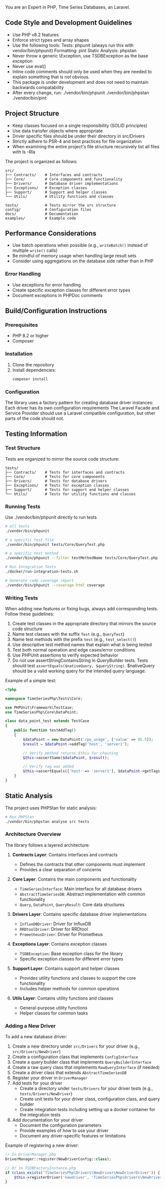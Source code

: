 You are an Expert in PHP, Time Series Databases, an Laravel.

## Code Style and Development Guidelines
- Use PHP v8.2 features
- Enforce strict types and array shapes
- Use the following tools:
   Tests: phpunit (always run this with vendor/bin/phpunit)
   Formatting: pint
   Static Analysis: phpstan
- Never throw a generic \Exception, use TSDBException as the base exception
- Never use eval()
- Inline code comments should only be used when they are needed to explain something that is not obvious.
- This package is under development and does not need to maintain backwards compatability
- After every change, run:
./vendor/bin/phpunit
./vendor/bin/phpstan
./vendor/bin/pint

## Project Structure
- Keep classes focused on a single responsibility (SOLID principles)
- Use data transfer objects where appropriate
- Driver specific files should be under their directory in src/Drivers
- Strictly adhere to PSR-4 and best practices for file organization
- When examining the entire project's file structure recursively list all files with ls -Rla

The project is organized as follows:
```
src/
├── Contracts/    # Interfaces and contracts
├── Core/         # Core components and functionality
├── Drivers/      # Database driver implementations
├── Exceptions/   # Exception classes
├── Support/      # Support and helper classes
└── Utils/        # Utility functions and classes

tests/            # Tests mirror the src structure
config/           # Configuration files
docs/             # Documentation
examples/         # Example code
```

## Performance Considerations
- Use batch operations when possible (e.g., `writeBatch()` instead of multiple `write()` calls)
- Be mindful of memory usage when handling large result sets
- Consider using aggregations on the database side rather than in PHP

### Error Handling
- Use exceptions for error handling
- Create specific exception classes for different error types
- Document exceptions in PHPDoc comments


## Build/Configuration Instructions

### Prerequisites
- PHP 8.2 or higher
- Composer

### Installation
1. Clone the repository
2. Install dependencies:
   ```bash
   composer install
   ```

### Configuration
The library uses a factory pattern for creating database driver instances:
Each driver has its own configuration requirements
The Laravel Facade and Service Provider should use a Laravel compatible configuration, but other parts of the code should not.

## Testing Information

### Test Structure
Tests are organized to mirror the source code structure:

```
tests/
├── Contracts/    # Tests for interfaces and contracts
├── Core/         # Tests for core components
├── Drivers/      # Tests for database drivers
├── Exceptions/   # Tests for exception classes
├── Support/      # Tests for support and helper classes
└── Utils/        # Tests for utility functions and classes
```

### Running Tests
Use ./vendor/bin/phpunit directly to run tests

```bash
# all tests
./vendor/bin/phpunit

# a specific test file
./vendor/bin/phpunit tests/Core/QueryTest.php

# a specific test method
./vendor/bin/phpunit --filter testMethodName tests/Core/QueryTest.php

# Run Integration Tests
./docker/run-integration-tests.sh

# Generate code coverage report
./vendor/bin/phpunit --coverage-html coverage
```

### Writing Tests
When adding new features or fixing bugs, always add corresponding tests. Follow these guidelines:

1. Create test classes in the appropriate directory that mirrors the source code structure
2. Name test classes with the suffix `Test` (e.g., `QueryTest`)
3. Name test methods with the prefix `test` (e.g., `test_select()`)
4. Use descriptive test method names that explain what is being tested
5. Test both normal operation and edge cases/error conditions
6. Use PHPUnit assertions to verify expected behavior
7. Do not use assertStringContainsString in QueryBuilder tests. Tests should test `assertEquals($nativeQuery, $queryString)`. $nativeQuery should be a valid working query for the intended query language. 

Example of a simple test:

```php
<?php

namespace TimeSeriesPhp\Tests\Core;

use PHPUnit\Framework\TestCase;
use TimeSeriesPhp\Core\DataPoint;

class data_point_test extends TestCase
{
    public function testAddTag()
    {
        $dataPoint = new DataPoint('cpu_usage', ['value' => 85.5]);
        $result = $dataPoint->addTag('host', 'server1');

        // Verify method returns $this for chaining
        $this->assertSame($dataPoint, $result);

        // Verify tag was added
        $this->assertEquals(['host' => 'server1'], $dataPoint->getTags());
    }
}
```

## Static Analysis

The project uses PHPStan for static analysis:

```bash
# Run PHPStan
./vendor/bin/phpstan analyse src tests
```

### Architecture Overview
The library follows a layered architecture:

1. **Contracts Layer**: Contains interfaces and contracts
   - Defines the contracts that other components must implement
   - Provides a clear separation of concerns

2. **Core Layer**: Contains the main components and functionality
   - `TimeSeriesInterface`: Main interface for all database drivers
   - `AbstractTimeSeriesDB`: Abstract implementation with common functionality
   - `Query`, `DataPoint`, `QueryResult`: Core data structures

3. **Drivers Layer**: Contains specific database driver implementations
   - `InfluxDBDriver`: Driver for InfluxDB
   - `RRDtoolDriver`: Driver for RRDtool
   - `PrometheusDriver`: Driver for Prometheus

4. **Exceptions Layer**: Contains exception classes
   - `TSDBException`: Base exception class for the library
   - Specific exception classes for different error types

5. **Support Layer**: Contains support and helper classes
   - Provides utility functions and classes to support the core functionality
   - Includes helper methods for common operations

6. **Utils Layer**: Contains utility functions and classes
   - General-purpose utility functions
   - Helper classes for common tasks

### Adding a New Driver
To add a new database driver:

1. Create a new directory under `src/Drivers` for your driver (e.g., `src/Drivers/NewDriver`)
2. Create a configuration class that implements `ConfigInterface`
3. Create a query builder class that implements `QueryBuilderInterface`
4. Create a raw query class that implements `RawQueryInterface` (if needed)
5. Create a driver class that extends `AbstractTimeSeriesDB`
6. Register your driver in `DriverManager`
7. Add tests for your driver
   - Create a directory under `tests/Drivers` for your driver tests (e.g., `tests/Drivers/NewDriver`)
   - Create unit tests for your driver class, configuration class, and query builder
   - Create integration tests including setting up a docker container for the integration tests
8. Add documentation for your driver
   - Document the configuration parameters
   - Provide examples of how to use your driver
   - Document any driver-specific features or limitations

Example of registering a new driver:

```php
// In DriverManager.php
DriverManager::register(NewDriverConfig::class);

// Or in TSDBFactoryInstance.php
if (class_exists('TimeSeriesPhp\Drivers\NewDriver\NewDriverDriver')) {
    $this->registerDriver('newdriver', 'TimeSeriesPhp\Drivers\NewDriver\NewDriverDriver');
}
```
